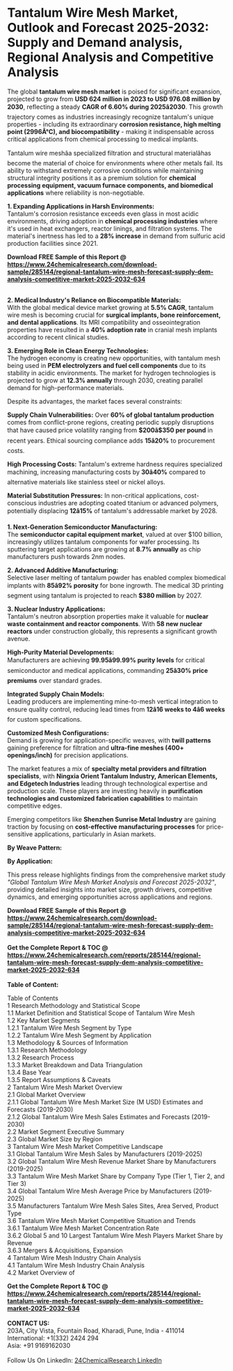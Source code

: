 <h1>Tantalum Wire Mesh Market, Outlook and Forecast 2025-2032: Supply and Demand analysis, Regional Analysis and Competitive Analysis</h1><p>The global <strong>tantalum wire mesh market</strong> is poised for significant expansion, projected to grow from <strong>USD 624 million in 2023 to USD 976.08 million by 2030</strong>, reflecting a steady <strong>CAGR of 6.60% during 2025â2030</strong>. This growth trajectory comes as industries increasingly recognize tantalum's unique properties - including its extraordinary <strong>corrosion resistance, high melting point (2996Â°C), and biocompatibility</strong> - making it indispensable across critical applications from chemical processing to medical implants.</p><p>Tantalum wire meshâa specialized filtration and structural materialâhas become the material of choice for environments where other metals fail. Its ability to withstand extremely corrosive conditions while maintaining structural integrity positions it as a premium solution for <strong>chemical processing equipment, vacuum furnace components, and biomedical applications</strong> where reliability is non-negotiable.</p><p><strong>1. Expanding Applications in Harsh Environments:</strong><br>
Tantalum's corrosion resistance exceeds even glass in most acidic environments, driving adoption in <strong>chemical processing industries</strong> where it's used in heat exchangers, reactor linings, and filtration systems. The material's inertness has led to a <strong>28% increase</strong> in demand from sulfuric acid production facilities since 2021.</p><div><b>Download FREE Sample of this Report @ 
            <a href="https://www.24chemicalresearch.com/download-sample/285144/regional-tantalum-wire-mesh-forecast-supply-dem-analysis-competitive-market-2025-2032-634">
            https://www.24chemicalresearch.com/download-sample/285144/regional-tantalum-wire-mesh-forecast-supply-dem-analysis-competitive-market-2025-2032-634</a></b></div><br><p><strong>2. Medical Industry's Reliance on Biocompatible Materials:</strong><br>
With the global medical device market growing at <strong>5.5% CAGR</strong>, tantalum wire mesh is becoming crucial for <strong>surgical implants, bone reinforcement, and dental applications</strong>. Its MRI compatibility and osseointegration properties have resulted in a <strong>40% adoption rate</strong> in cranial mesh implants according to recent clinical studies.</p><p><strong>3. Emerging Role in Clean Energy Technologies:</strong><br>
The hydrogen economy is creating new opportunities, with tantalum mesh being used in <strong>PEM electrolyzers and fuel cell components</strong> due to its stability in acidic environments. The market for hydrogen technologies is projected to grow at <strong>12.3% annually</strong> through 2030, creating parallel demand for high-performance materials.</p><p>Despite its advantages, the market faces several constraints:</p><p><strong>Supply Chain Vulnerabilities:</strong> Over <strong>60% of global tantalum production</strong> comes from conflict-prone regions, creating periodic supply disruptions that have caused price volatility ranging from <strong>$200â$350 per pound</strong> in recent years. Ethical sourcing compliance adds <strong>15â20%</strong> to procurement costs.</p><p><strong>High Processing Costs:</strong> Tantalum's extreme hardness requires specialized machining, increasing manufacturing costs by <strong>30â40%</strong> compared to alternative materials like stainless steel or nickel alloys.</p><p><strong>Material Substitution Pressures:</strong> In non-critical applications, cost-conscious industries are adopting coated titanium or advanced polymers, potentially displacing <strong>12â15%</strong> of tantalum's addressable market by 2028.</p><p><strong>1. Next-Generation Semiconductor Manufacturing:</strong><br>
The <strong>semiconductor capital equipment market</strong>, valued at over $100 billion, increasingly utilizes tantalum components for wafer processing. Its sputtering target applications are growing at <strong>8.7% annually</strong> as chip manufacturers push towards 2nm nodes.</p><p><strong>2. Advanced Additive Manufacturing:</strong><br>
Selective laser melting of tantalum powder has enabled complex biomedical implants with <strong>85â92% porosity</strong> for bone ingrowth. The medical 3D printing segment using tantalum is projected to reach <strong>$380 million</strong> by 2027.</p><p><strong>3. Nuclear Industry Applications:</strong><br>
Tantalum's neutron absorption properties make it valuable for <strong>nuclear waste containment and reactor components</strong>. With <strong>58 new nuclear reactors</strong> under construction globally, this represents a significant growth avenue.</p><p><strong>High-Purity Material Developments:</strong><br>
	Manufacturers are achieving <strong>99.95â99.99% purity levels</strong> for critical semiconductor and medical applications, commanding <strong>25â30% price premiums</strong> over standard grades.</p><p><strong>Integrated Supply Chain Models:</strong><br>
	Leading producers are implementing mine-to-mesh vertical integration to ensure quality control, reducing lead times from <strong>12â16 weeks to 4â6 weeks</strong> for custom specifications.</p><p><strong>Customized Mesh Configurations:</strong><br>
	Demand is growing for application-specific weaves, with <strong>twill patterns</strong> gaining preference for filtration and <strong>ultra-fine meshes (400+ openings/inch)</strong> for precision applications.</p><p>The market features a mix of <strong>specialty metal providers and filtration specialists</strong>, with <strong>Ningxia Orient Tantalum Industry, American Elements, and Edgetech Industries</strong> leading through technological expertise and production scale. These players are investing heavily in <strong>purification technologies and customized fabrication capabilities</strong> to maintain competitive edges.</p><p>Emerging competitors like <strong>Shenzhen Sunrise Metal Industry</strong> are gaining traction by focusing on <strong>cost-effective manufacturing processes</strong> for price-sensitive applications, particularly in Asian markets.</p><p><strong>By Weave Pattern:</strong></p><p><strong>By Application:</strong></p><p>This press release highlights findings from the comprehensive market study <em>"Global Tantalum Wire Mesh Market Analysis and Forecast 2025-2032"</em>, providing detailed insights into market size, growth drivers, competitive dynamics, and emerging opportunities across applications and regions.</p><div><b>Download FREE Sample of this Report @ 
            <a href="https://www.24chemicalresearch.com/download-sample/285144/regional-tantalum-wire-mesh-forecast-supply-dem-analysis-competitive-market-2025-2032-634">
            https://www.24chemicalresearch.com/download-sample/285144/regional-tantalum-wire-mesh-forecast-supply-dem-analysis-competitive-market-2025-2032-634</a></b></div><br><div><b>Get the Complete Report & TOC @ 
            <a href="https://www.24chemicalresearch.com/reports/285144/regional-tantalum-wire-mesh-forecast-supply-dem-analysis-competitive-market-2025-2032-634">
            https://www.24chemicalresearch.com/reports/285144/regional-tantalum-wire-mesh-forecast-supply-dem-analysis-competitive-market-2025-2032-634</a></b></div><br>
            <b>Table of Content:</b><p>Table of Contents<br />
1 Research Methodology and Statistical Scope<br />
1.1 Market Definition and Statistical Scope of Tantalum Wire Mesh<br />
1.2 Key Market Segments<br />
1.2.1 Tantalum Wire Mesh Segment by Type<br />
1.2.2 Tantalum Wire Mesh Segment by Application<br />
1.3 Methodology & Sources of Information<br />
1.3.1 Research Methodology<br />
1.3.2 Research Process<br />
1.3.3 Market Breakdown and Data Triangulation<br />
1.3.4 Base Year<br />
1.3.5 Report Assumptions & Caveats<br />
2 Tantalum Wire Mesh Market Overview<br />
2.1 Global Market Overview<br />
2.1.1 Global Tantalum Wire Mesh Market Size (M USD) Estimates and Forecasts (2019-2030)<br />
2.1.2 Global Tantalum Wire Mesh Sales Estimates and Forecasts (2019-2030)<br />
2.2 Market Segment Executive Summary<br />
2.3 Global Market Size by Region<br />
3 Tantalum Wire Mesh Market Competitive Landscape<br />
3.1 Global Tantalum Wire Mesh Sales by Manufacturers (2019-2025)<br />
3.2 Global Tantalum Wire Mesh Revenue Market Share by Manufacturers (2019-2025)<br />
3.3 Tantalum Wire Mesh Market Share by Company Type (Tier 1, Tier 2, and Tier 3)<br />
3.4 Global Tantalum Wire Mesh Average Price by Manufacturers (2019-2025)<br />
3.5 Manufacturers Tantalum Wire Mesh Sales Sites, Area Served, Product Type<br />
3.6 Tantalum Wire Mesh Market Competitive Situation and Trends<br />
3.6.1 Tantalum Wire Mesh Market Concentration Rate<br />
3.6.2 Global 5 and 10 Largest Tantalum Wire Mesh Players Market Share by Revenue<br />
3.6.3 Mergers & Acquisitions, Expansion<br />
4 Tantalum Wire Mesh Industry Chain Analysis<br />
4.1 Tantalum Wire Mesh Industry Chain Analysis<br />
4.2 Market Overview of</p><div><b>Get the Complete Report & TOC @ 
            <a href="https://www.24chemicalresearch.com/reports/285144/regional-tantalum-wire-mesh-forecast-supply-dem-analysis-competitive-market-2025-2032-634">
            https://www.24chemicalresearch.com/reports/285144/regional-tantalum-wire-mesh-forecast-supply-dem-analysis-competitive-market-2025-2032-634</a></b></div><br><b>CONTACT US:</b><br>
            203A, City Vista, Fountain Road, Kharadi, Pune, India - 411014<br>
            International: +1(332) 2424 294<br>
            Asia: +91 9169162030 <br><br>
            Follow Us On LinkedIn: <a href="https://www.linkedin.com/company/24chemicalresearch/">24ChemicalResearch LinkedIn</a>
